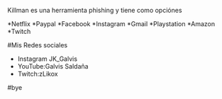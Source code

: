 Killman es una herramienta phishing y tiene como opciónes

*Netflix
*Paypal
*Facebook
*Instagram
*Gmail
*Playstation
*Amazon
*Twitch

 #Mis Redes sociales

* Instagram JK_Galvis
* YouTube:Galvis Saldaña
* Twitch:zLikox

#bye
